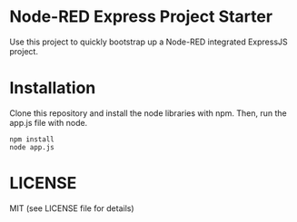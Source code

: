 Node-RED Express Project Starter
==============
Use this project to quickly bootstrap up a Node-RED integrated ExpressJS project.

# Installation
Clone this repository and install the node libraries with npm.  Then, run the app.js file with node.

```shell
npm install
node app.js
```

# LICENSE
MIT (see LICENSE file for details)
